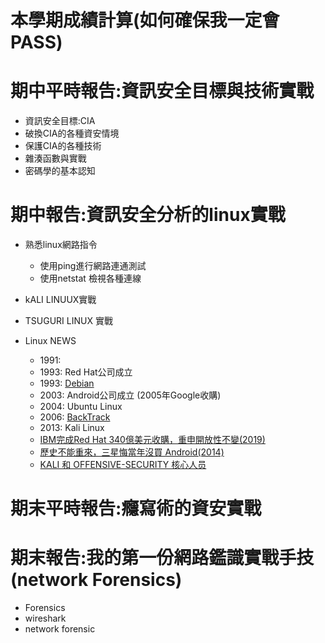 

# 本學期成績計算(如何確保我一定會PASS)

# 期中平時報告:資訊安全目標與技術實戰
- 資訊安全目標:CIA
- 破換CIA的各種資安情境
- 保護CIA的各種技術
- 雜湊函數與實戰
- 密碼學的基本認知

# 期中報告:資訊安全分析的linux實戰

- 熟悉linux網路指令
  - 使用ping進行網路連通測試
  - 使用netstat 檢視各種連線
- kALI LINUUX實戰
- TSUGURI LINUX 實戰

- Linux NEWS
  - 1991:
  - 1993: Red Hat公司成立
  - 1993: [Debian](https://en.wikipedia.org/wiki/Debian)
  - 2003: Android公司成立 (2005年Google收購)
  - 2004: Ubuntu Linux
  - 2006: [BackTrack](https://www.backtrack-linux.org/)
  - 2013: Kali Linux
  - [IBM完成Red Hat 340億美元收購，重申開放性不變(2019)](https://www.ithome.com.tw/news/131758)
  - [歷史不能重來，三星悔當年沒買 Android(2014)](https://buzzorange.com/techorange/2014/02/18/httpwww-ifanr-com401932/)
  - [KALI 和 OFFENSIVE-SECURITY 核心人员](https://www.cnblogs.com/GKLBB/p/13218428.html)

# 期末平時報告:癮寫術的資安實戰

# 期末報告:我的第一份網路鑑識實戰手技(network Forensics)
- Forensics
- wireshark
- network forensic

